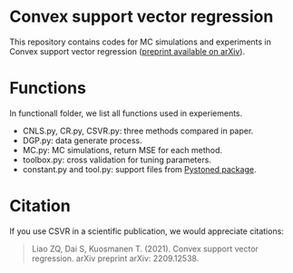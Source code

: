 # Convex support vector regression
This repository contains codes for MC simulations and experiments in Convex support vector regression ([preprint available on arXiv](https://doi.org/10.48550/arXiv.2209.12538)).
# Functions
In functionall folder, we list all functions used in experiements.
* CNLS.py, CR.py, CSVR.py: three methods compared in paper.
* DGP.py: data generate process.
* MC.py: MC simulations, return MSE for each method.
* toolbox.py: cross validation for tuning parameters.
* constant.py and tool.py: support files from [Pystoned package](https://github.com/ds2010/pyStoNED).
# Citation
If you use CSVR in a scientific publication, we would appreciate citations:
> Liao ZQ, Dai S, Kuosmanen T. (2021). Convex support vector regression. arXiv preprint arXiv: 2209.12538.
